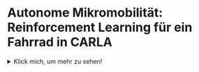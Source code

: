 # Autonome Mikromobilität: Reinforcement Learning für ein Fahrrad in CARLA

<details>
  <summary>Klick mich, um mehr zu sehen!</summary>
  
  Hier ist der versteckte Inhalt, den du anzeigen kannst, wenn du auf "Klick mich" klickst.
</details>